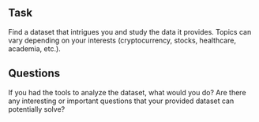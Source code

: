 ## Task
Find a dataset that intrigues you and study the data it provides. Topics can vary depending on your interests (cryptocurrency, stocks, healthcare, academia, etc.).

## Questions
If you had the tools to analyze the dataset, what would you do?     Are there any interesting or important questions that your provided dataset can potentially solve?
